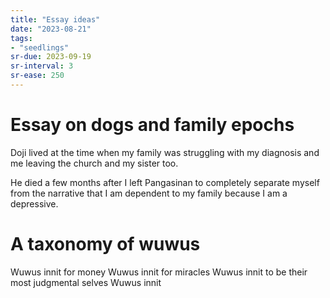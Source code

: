 ```yaml
---
title: "Essay ideas"
date: "2023-08-21"
tags:
- "seedlings"
sr-due: 2023-09-19
sr-interval: 3
sr-ease: 250
---
```

# Essay on dogs and family epochs

Doji lived at the time when my family was struggling with my diagnosis and me leaving the church and my sister too.

He died a few months after I left Pangasinan to completely separate myself from the narrative that I am dependent to my family because I am a depressive.

# A taxonomy of wuwus

Wuwus innit for money
Wuwus innit for miracles
Wuwus innit to be their most judgmental selves
Wuwus innit 